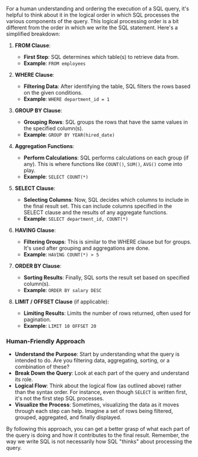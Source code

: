 For a human understanding and ordering the execution of a SQL query, it's helpful to think about it in the logical order in which SQL processes the various components of the query. This logical processing order is a bit different from the order in which we write the SQL statement. Here's a simplified breakdown:

1. **FROM Clause**: 
   - **First Step**: SQL determines which table(s) to retrieve data from.
   - **Example**: `FROM employees`

2. **WHERE Clause**:
   - **Filtering Data**: After identifying the table, SQL filters the rows based on the given conditions.
   - **Example**: `WHERE department_id = 1`

3. **GROUP BY Clause**:
   - **Grouping Rows**: SQL groups the rows that have the same values in the specified column(s).
   - **Example**: `GROUP BY YEAR(hired_date)`

4. **Aggregation Functions**:
   - **Perform Calculations**: SQL performs calculations on each group (if any). This is where functions like `COUNT()`, `SUM()`, `AVG()` come into play.
   - **Example**: `SELECT COUNT(*)`

5. **SELECT Clause**:
   - **Selecting Columns**: Now, SQL decides which columns to include in the final result set. This can include columns specified in the SELECT clause and the results of any aggregate functions.
   - **Example**: `SELECT department_id, COUNT(*)`

6. **HAVING Clause**:
   - **Filtering Groups**: This is similar to the WHERE clause but for groups. It's used after grouping and aggregations are done.
   - **Example**: `HAVING COUNT(*) > 5`

7. **ORDER BY Clause**:
   - **Sorting Results**: Finally, SQL sorts the result set based on specified column(s).
   - **Example**: `ORDER BY salary DESC`

8. **LIMIT / OFFSET Clause** (if applicable):
   - **Limiting Results**: Limits the number of rows returned, often used for pagination.
   - **Example**: `LIMIT 10 OFFSET 20`

### Human-Friendly Approach

- **Understand the Purpose**: Start by understanding what the query is intended to do. Are you filtering data, aggregating, sorting, or a combination of these?
- **Break Down the Query**: Look at each part of the query and understand its role. 
- **Logical Flow**: Think about the logical flow (as outlined above) rather than the syntax order. For instance, even though `SELECT` is written first, it's not the first step SQL processes.
- **Visualize the Process**: Sometimes, visualizing the data as it moves through each step can help. Imagine a set of rows being filtered, grouped, aggregated, and finally displayed.

By following this approach, you can get a better grasp of what each part of the query is doing and how it contributes to the final result. Remember, the way we write SQL is not necessarily how SQL "thinks" about processing the query.